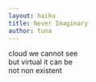 ```yaml
---
layout: haiku
title: Never Imaginary
author: tuna
---
```


cloud we cannot see <br>
but virtual it can be <br>
not non existent <br>